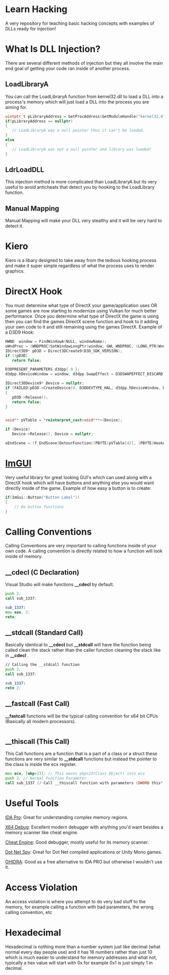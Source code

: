 # Learn Hacking
A very repository for teaching basic hacking concepts with examples of DLLs ready for injection!

# What Is DLL Injection?
 There are several different methods of injection but they all involve the main end goal of getting your code
 ran inside of another process.
 
 ## LoadLibraryA
 You can call the LoadLibraryA function from kernel32.dll to load a DLL into a process's memory which will
 just load a DLL into the process you are aiming for.
 ```cpp
 uintptr_t pLibraryAddress = GetProcAddress(GetModuleHandle("kernel32.dll"), "LoadLibraryA");
 if(pLibraryAddress == nullptr)
 {
	// LoadLibraryA was a null pointer thus it can't be loaded.
 }
 else 
 {
	// LoadLibraryA was not a null pointer and library was loaded!
 }
 ```
 ## LdrLoadDLL
 This injection method is more complicated than LoadLibraryA but its very useful to avoid anticheats that
 detect you by hooking to the LoadLibrary function.
 
 ## Manual Mapping
 Manual Mapping will make your DLL very stealthy and it will be very hard to detect it.

 # Kiero
 Kiero is a libary designed to take away from the tedious hooking process and make it super simple regardless of what the process uses to render graphics.
 
 # DirectX Hook
 You must determine what type of DirectX your game/application uses OR some games are now starting to modernize using Vulkan for much better performance. Once you determine what type of DirectX the game is using then you can find the games DirectX scene function and hook to it adding your own code to it and still remaining using the games DirectX.
 Example of a D3D9 Hook:
 ```cpp
HWND  window = FindWindowA(NULL, windowName);
oWndProc = (WNDPROC)SetWindowLongPtr(window, GWL_WNDPROC, (LONG_PTR)WndProc);
IDirect3D9* pD3D = Direct3DCreate9(D3D_SDK_VERSION);
if (!pD3D)
	return false;

D3DPRESENT_PARAMETERS d3dpp{ 0 };
d3dpp.hDeviceWindow = window, d3dpp.SwapEffect = D3DSWAPEFFECT_DISCARD, d3dpp.Windowed = TRUE;

IDirect3DDevice9* Device = nullptr;
if (FAILED(pD3D->CreateDevice(0, D3DDEVTYPE_HAL, d3dpp.hDeviceWindow, D3DCREATE_SOFTWARE_VERTEXPROCESSING, &d3dpp, &Device)))
{
	pD3D->Release();
	return false;
}


void** pVTable = *reinterpret_cast<void***>(Device);

if (Device)
	Device->Release(), Device = nullptr;

oEndScene = (f_EndScene)DetourFunction((PBYTE)pVTable[42], (PBYTE)Hooked_EndScene);
 ```

 # [ImGUI](https://github.com/ocornut/imgui)
 Very useful library for great looking GUI's which can used along with a DirectX hook which will have buttons and anything else you would want directly inside of the game.
 Example of how easy a button is to create:
 ```cpp
 if(ImGui::Button("Button Label")) 
 {
	 // Do button functions
 }
 ```
 
 # Calling Conventions
 Calling Conventions are very important to calling functions inside of your own code. A calling convention is directly related to how a function will look inside of memory.
 
 ## __cdecl (C Declaration)
 Visual Studio will make functions **__cdecl** by default.
 ```asm
 push 2;
 call sub_1337;

 sub_1337:
 mov eax, 2;
 retn;
 ```

 ## __stdcall (Standard Call)
 Basically identical to **__cdecl** but **__stdcall** will have the function being called clean the stack rather than the caller function cleaning the stack like in **__cdecl** .
 ```asm
 // Calling the __stdcall function
 push 2;
 call sub_1337;

 sub_1337:
 retn 2;
 ```
 
 ## __fastcall (Fast Call)
 **__fastcall** functions will be the typical calling convention for x64 bit CPUs (Basically all modern processors).
 ```asm

 ```
 
 ## __thiscall (This Call)
 This Call functions are a function that is a part of a class or a struct these functions are very similar to **__stdcall** functions but instead the pointer to the class is inside the ecx register.
 ```asm
 mov ecx, [ebp+23]; // This moves ebp+23(Class Object) into ecx
 push 2; // Normal Function Parameter
 call sub_1337 // Call __thiscall function with parameters (DWORD this*, int 2)
 ```

 # Useful Tools
 [IDA Pro](https://www.hex-rays.com/products/ida/): Great for understanding complex memory regions.

 [X64 Debug](https://github.com/x64dbg/x64dbg): Excellent modern debugger with anything you'd want besides a memory scanner like cheat engine.

 [Cheat Engine](https://github.com/cheat-engine/cheat-engine): Good debugger, mostly useful for its memory scanner.

 [Dot Net Spy](https://github.com/dnSpy/dnSpy): Great for Dot Net compiled applications or Unity Mono games.

 [GHIDRA](https://github.com/NationalSecurityAgency/ghidra): Good as a free alternative to IDA PRO but otherwise I wouldn't use it.
 
 # Access Violation
 An access violation is where you attempt to do very bad stuff to the memory, for example calling a function with bad parameters, the wrong calling convention, etc
 
 # Hexadecimal
 Hexadecimal is nothing more than a number system just like decimal (what normal every day people use) and it has 16 numbers rather than just 10 which is much easier to understand for memory addresses and what not, typically a hex value will start with 0x for example 0x1 is just simply 1 in decimal.